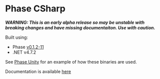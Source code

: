 # Phase CSharp
***WARNING: This is an early alpha release so may be unstable with breaking changes and have missing documentaiton. Use with caution.***

Built using:
 - Phase [v0.1.2-11](https://github.com/i3drobotics/phase/releases/tag/v0.1.2-11)
 - .NET v4.7.2

See [Phase Unity](https://github.com/i3drobotics/phase-unity.git) for an example of how these binaries are used.

Documentation is available [here](https://i3drobotics.github.io/phase-csharp/)
